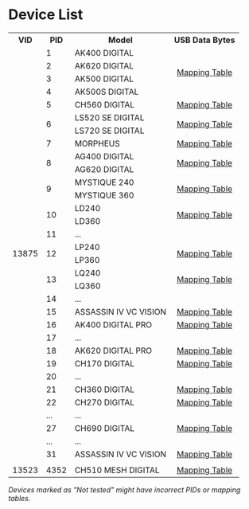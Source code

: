 # Device List

<table>
    <tr>
        <th>VID</th>
        <th>PID</th>
        <th>Model</th>
        <th>USB Data Bytes</th>
    </tr>
    <tr>
        <td rowspan="32">13875</td>
        <td>1</td>
        <td>AK400 DIGITAL</td>
        <td align="center" rowspan="4">
            <a href="tables/ak-series.md">Mapping Table</a>
        </td>
    </tr>
    <tr>
        <td>2</td>
        <td>AK620 DIGITAL</td>
    </tr>
    <tr>
        <td>3</td>
        <td>AK500 DIGITAL</td>
    </tr>
    <tr>
        <td>4</td>
        <td>AK500S DIGITAL</td>
    </tr>
    <tr>
        <td>5</td>
        <td>CH560 DIGITAL</td>
        <td align="center">
            <a href="tables/ch-series.md">Mapping Table</a>
        </td>
    </tr>
    <tr>
        <td rowspan="2">6</td>
        <td>LS520 SE DIGITAL</td>
        <td align="center" rowspan="2">
            <a href="tables/ls-series.md">Mapping Table</a>
        </td>
    </tr>
    <tr>
        <td>LS720 SE DIGITAL</td>
    </tr>
    <tr>
        <td>7</td>
        <td>MORPHEUS</td>
        <td align="center">
            <a href="tables/ch-series.md">Mapping Table</a>
        </td>
    </tr>
    <tr>
        <td rowspan="2">8</td>
        <td>AG400 DIGITAL</td>
        <td align="center" rowspan="2">
            <a href="tables/ag-series.md">Mapping Table</a>
        </td>
    </tr>
    <tr>
        <td>AG620 DIGITAL</td>
    </tr>
    <tr>
        <td rowspan="2">9</td>
        <td>MYSTIQUE 240</td>
        <td align="center" rowspan="2">
            <a href="tables/mystique-series.md">Mapping Table</a>
        </td>
    </tr>
    <tr>
        <td>MYSTIQUE 360</td>
    </tr>
    <tr>
        <td rowspan="2">10</td>
        <td>LD240</td>
        <td align="center" rowspan="2">
            <a href="tables/ld-series.md">Mapping Table</a>
        </td>
    </tr>
    <tr>
        <td>LD360</td>
    </tr>
    <tr>
        <td>11</td>
        <td>...</td>
        <td></td>
    </tr>
    <tr>
        <td  rowspan="2">12</td>
        <td>LP240</td>
        <td align="center"  rowspan="2">
            <a href="tables/lp-series.md">Mapping Table</a>
        </td>
    </tr>
    <tr>
        <td>LP360</td>
    </tr>
    <tr>
        <td  rowspan="2">13</td>
        <td>LQ240</td>
        <td align="center"  rowspan="2">
            <a href="tables/lq-series.md">Mapping Table</a>
        </td>
    </tr>
    <tr>
        <td>LQ360</td>
    </tr>
    <tr>
        <td>14</td>
        <td>...</td>
        <td></td>
    </tr>
    <tr>
        <td>15</td>
        <td>ASSASSIN IV VC VISION</td>
        <td align="center">
            <a href="tables/lq-series.md">Mapping Table</a>
        </td>
    </tr>
    <tr>
        <td>16</td>
        <td>AK400 DIGITAL PRO</td>
        <td align="center">
            <a href="tables/ak400-pro.md">Mapping Table</a>
        </td>
    </tr>
    <tr>
        <td>17</td>
        <td>...</td>
        <td></td>
    </tr>
    <tr>
        <td>18</td>
        <td>AK620 DIGITAL PRO</td>
        <td align="center">
            <a href="tables/ak620-pro.md">Mapping Table</a>
        </td>
    </tr>
    <tr>
        <td>19</td>
        <td>CH170 DIGITAL</td>
        <td align="center">
            <a href="tables/ch-series-gen2.md">Mapping Table</a>
        </td>
    </tr>
    <tr>
        <td>20</td>
        <td>...</td>
        <td></td>
    </tr>
    <tr>
        <td>21</td>
        <td>CH360 DIGITAL</td>
        <td align="center">
            <a href="tables/ch-series.md">Mapping Table</a>
        </td>
    </tr>
    <tr>
        <td>22</td>
        <td>CH270 DIGITAL</td>
        <td align="center">
            <a href="tables/ch-series-gen2.md">Mapping Table</a>
        </td>
    </tr>
    <tr>
        <td>...</td>
        <td>...</td>
        <td></td>
    </tr>
    <tr>
        <td>27</td>
        <td>CH690 DIGITAL</td>
        <td align="center">
            <a href="tables/ch-series-gen2.md">Mapping Table</a>
        </td>
    </tr>
    <tr>
        <td>...</td>
        <td>...</td>
        <td></td>
    </tr>
    <tr>
        <td>31</td>
        <td>ASSASSIN IV VC VISION</td>
        <td align="center">
            <a href="tables/lq-series.md">Mapping Table</a>
        </td>
    </tr>
    <tr>
        <td colspan="4"></td>
    </tr>
    <tr>
        <td>13523</td>
        <td>4352</td>
        <td>CH510 MESH DIGITAL</td>
        <td align="center">
            <a href="tables/ch510.md">Mapping Table</a>
        </td>
    </tr>
</table>

*Devices marked as "Not tested" might have incorrect PIDs or mapping tables.*
